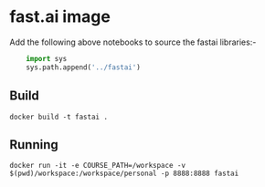 # fast.ai image

Add the following above notebooks to source the fastai libraries:-

```python
    import sys
    sys.path.append('../fastai')
```

## Build

```
docker build -t fastai .
```

## Running

```
docker run -it -e COURSE_PATH=/workspace -v $(pwd)/workspace:/workspace/personal -p 8888:8888 fastai
```
